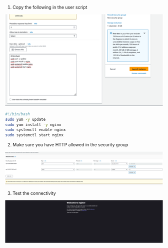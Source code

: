1. Copy the following in the user script

![alt text](image-2.png)


```bash
#!/bin/bash
sudo yum -y update 
sudo yum install -y nginx  
sudo systemctl enable nginx
sudo systemctl start nginx
```

2. Make sure you have HTTP allowed in the security group

![alt text](image-3.png)

3. Test the connectivity

![alt text](image-4.png)